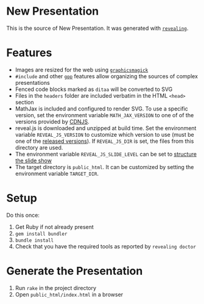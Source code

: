 # New Presentation

This is the source of New Presentation. It was generated with [`revealing`](https://github.com/suhlig/revealing).

# Features

* Images are resized for the web using [`graphicsmagick`](http://www.graphicsmagick.org/)
* `#include` and other [`gpp`](https://logological.org/gpp) features allow organizing the sources of complex presentations
* Fenced code blocks marked as `ditaa` will be converted to SVG
* Files in the `headers` folder are included verbatim in the HTML `<head>` section
* MathJax is included and configured to render SVG. To use a specific version, set the environment variable `MATH_JAX_VERSION` to one of of the versions provided by [CDNJS](https://cdnjs.com/libraries/mathjax).
* reveal.js is downloaded and unzipped at build time. Set the environment variable `REVEAL_JS_VERSION` to customize which version to use (must be one of the [released versions](https://github.com/hakimel/reveal.js/releases)). If `REVEAL_JS_DIR` is set, the files from this directory are used.
* The environment variable `REVEAL_JS_SLIDE_LEVEL` can be set to [structure the slide show](https://pandoc.org/MANUAL.html#structuring-the-slide-show)
* The target directory is `public_html`. It can be customized by setting the environment variable `TARGET_DIR`.

# Setup

Do this once:

1. Get Ruby if not already present
1. `gem install bundler`
1. `bundle install`
1. Check that you have the required tools as reported by `revealing doctor`

# Generate the Presentation

1. Run `rake` in the project directory
1. Open `public_html/index.html` in a browser
